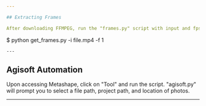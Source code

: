 ```yaml
---

## Extracting Frames

After downloading FFMPEG, run the "frames.py" script with input and fps arguments as in below.
```
$ python get_frames.py -i file.mp4 -f 1
```
---
```


## Agisoft Automation

Upon accessing Metashape, click on "Tool" and run the script. 
"agisoft.py" will prompt you to select a file path, project path, and location of photos. 

---